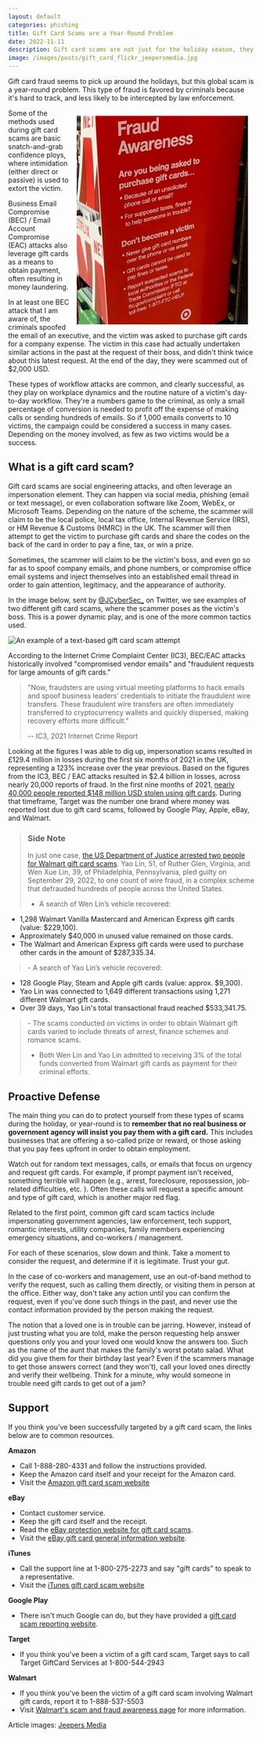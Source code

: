 ```yaml
---
layout: default
categories: phishing
title: Gift Card Scams are a Year-Round Problem
date: 2022-11-11
description: Gift card scams are not just for the holiday season, they happen all year long.
image: /images/posts/gift_card_flickr_jeepersmedia.jpg
---
```

Gift card fraud seems to pick up around the holidays, but this global scam is a year-round problem. This type of fraud is favored by criminals because it's hard to track, and less likely to be intercepted by law enforcement.

<img style="float: right; margin:1em;" src="/images/posts/gift_card_warning_flickr_jeepersmedia.jpg">Some of the methods used during gift card scams are basic snatch-and-grab confidence ploys, where intimidation (either direct or passive) is used to extort the victim.

Business Email Compromise (BEC) / Email Account Compromise (EAC) attacks also leverage gift cards as a means to obtain payment, often resulting in money laundering.

In at least one BEC attack that I am aware of, the criminals spoofed the email of an executive, and the victim was asked to purchase gift cards for a company expense. The victim in this case had actually undertaken similar actions in the past at the request of their boss, and didn't think twice about this latest request. At the end of the day, they were scammed out of $2,000 USD.

These types of workflow attacks are common, and clearly successful, as they play on workplace dynamics and the routine nature of a victim's day-to-day workflow. They're a numbers game to the criminal, as only a small percentage of conversion is needed to profit off the expense of making calls or sending hundreds of emails. So if 1,000 emails converts to 10 victims, the campaign could be considered a success in many cases. Depending on the money involved, as few as two victims would be a success.

## What is a gift card scam?

Gift card scams are social engineering attacks, and often leverage an impersonation element. They can happen via social media, phishing (email or text message), or even collaboration software like Zoom, WebEx, or Microsoft Teams. Depending on the nature of the scheme, the scammer will claim to be the local police, local tax office, Internal Revenue Service (IRS), or HM Revenue & Customs (HMRC) in the UK. The scammer will then attempt to get the victim to purchase gift cards and share the codes on the back of the card in order to pay a fine, tax, or win a prize.

Sometimes, the scammer will claim to be the victim's boss, and even go so far as to spoof company emails, and phone numbers, or compromise office email systems and inject themselves into an established email thread in order to gain attention, legitimacy, and the appearance of authority.

In the image below, sent by [@JCyberSec_](https://twitter.com/JCyberSec_) on Twitter, we see examples of two different gift card scams, where the scammer poses as  the victim's boss. This is a power dynamic play, and is one of the more common tactics used.

![An example of a text-based gift card scam attempt][img1]

According to the Internet Crime Complaint Center (IC3), BEC/EAC attacks historically involved "compromised vendor emails" and "fraudulent requests for large amounts of gift cards."

>"Now, fraudsters are using virtual meeting platforms to hack emails and spoof business leaders’ credentials to initiate the fraudulent wire transfers. These fraudulent wire transfers are often immediately transferred to cryptocurrency wallets and quickly dispersed, making recovery efforts more difficult."
>
>-- IC3, 2021 Internet Crime Report

Looking at the figures I was able to dig up, impersonation scams resulted in £129.4 million in losses during the first six months of 2021 in the UK, representing a 123% increase over the year previous. Based on the figures from the IC3, BEC / EAC attacks resulted in $2.4 billion in losses, across nearly 20,000 reports of fraud. In the first nine months of 2021, [nearly 40,000 people reported $148 million USD stolen using gift cards][1]. During that timeframe, Target was the number one brand where money was reported lost due to gift card scams, followed by Google Play, Apple, eBay, and Walmart.

> ###  Side Note
>In just one case, [the US Department of Justice arrested two people for Walmart gift card scams](https://www.justice.gov/usao-mdga/pr/two-defendants-plead-guilty-resulting-separate-investigations-complex-wal-mart-gift). Yao Lin, 51, of Ruther Glen, Virginia, and Wen Xue Lin, 39, of Philadelphia, Pennsylvania, pled guilty on September 29, 2022, to one count of wire fraud, in a complex scheme that defrauded hundreds of people across the United States.
>
>- A search of Wen Lin’s vehicle recovered:
  - 1,298 Walmart Vanilla Mastercard and American Express gift cards (value: $229,100).
  - Approximately $40,000 in unused value remained on those cards.
  - The Walmart and American Express gift cards were used to purchase other cards in the amount of $287,335.34.
><p></p>
>- A search of Yao Lin’s vehicle recovered:
  - 128 Google Play, Steam and Apple gift cards (value: approx. $9,300).
  - Yao Lin was connected to 1,649 different transactions using 1,271 different Walmart gift cards.
  - Over 39 days,  Yao Lin's total transactional fraud reached $533,341.75.
><p></p>
>- The scams conducted on victims in order to obtain Walmart gift cards varied to include threats of arrest, finance schemes and romance scams.
>
>- Both Wen Lin and Yao Lin admitted to receiving 3% of the total funds converted from Walmart gift cards as payment for their criminal efforts.
>

## Proactive Defense

The main thing you can do to protect yourself from these types of scams during the holiday, or year-round is to **remember that no real business or government agency will insist you pay them with a gift card.** This includes businesses that are offering a so-called prize or reward, or those asking that you pay fees upfront in order to obtain employment.

Watch out for random text messages, calls, or emails that focus on urgency and request gift cards. For example, if prompt payment isn't received, something terrible will happen (e.g., arrest, foreclosure, repossession, job-related difficulties, etc. ). Often these calls will request a specific amount and type of gift card, which is another major red flag.

Related to the first point, common gift card scam tactics include impersonating government agencies, law enforcement, tech support, romantic interests, utility companies, family members experiencing emergency situations, and co-workers / management.

For each of these scenarios, slow down and think. Take a moment to consider the request, and determine if it is legitimate. Trust your gut.

In the case of co-workers and management, use an out-of-band method to verify the request, such as calling them directly, or visiting them in person at the office. Either way, don't take any action until you can confirm the request, even if you've done such things in the past, and never use the contact information provided by the person making the request.

The notion that a loved one is in trouble can be jarring. However, instead of just trusting what you are told, make the person requesting help answer questions only you and your loved one would know the answers too. Such as the name of the aunt that makes the family's worst potato salad. What did you give them for their birthday last year? Even if the scammers manage to get those answers correct (and they won't), call your loved ones directly and verify their wellbeing. Think for a minute, why would someone in trouble need gift cards to get out of a jam?

## Support

If you think you've been successfully targeted by a gift card scam, the links below are to common resources.

**Amazon**
- Call 1-888-280-4331 and follow the instructions provided.
- Keep the Amazon card itself and your receipt for the Amazon card.
- Visit the [Amazon gift card scam website](https://www.amazon.com/giftcardscams/b?ie=UTF8&node=15435487011)

**eBay**
- Contact customer service.
- Keep the gift card itself and the receipt.
- Read the [eBay protection website for gift card scams](https://www.ebay.com/help/paying-items/buying/protecting-gift-card-scams?id=5156).
- Visit the [eBay gift card general information website](https://pages.ebay.com/giftcardscams/).

**iTunes**
- Call the support line at 1-800-275-2273 and say "gift cards" to speak to a representative.
- Visit the [iTunes gift card scam website](https://support.apple.com/gift-card-scams)

**Google Play**
- There isn't much Google can do, but they have provided a [gift card scam reporting website](https://support.google.com/googleplay/answer/9057338?hl=en&ref_topic=9057343).

**Target**
- If you think you've been a victim of a gift card scam, Target says to call Target GiftCard Services at 1-800-544-2943

**Walmart**
- If you think you've been the victim of a gift card scam involving Walmart gift cards, report it to 1-888-537-5503
- Visit [Walmart's scam and fraud awareness page](https://corporate.walmart.com/privacy-security/fraud-alerts/) for more information.

Article images: [Jeepers Media](https://www.flickr.com/photos/jeepersmedia/albums/72157712832153488)

[1]: https://www.ftc.gov/news-events/data-visualizations/data-spotlight/2021/12/scammers-prefer-gift-cards-not-just-any-card-will-do
[img1]: https://steved3.io/images/posts/gift_card_text_examples.jpg
